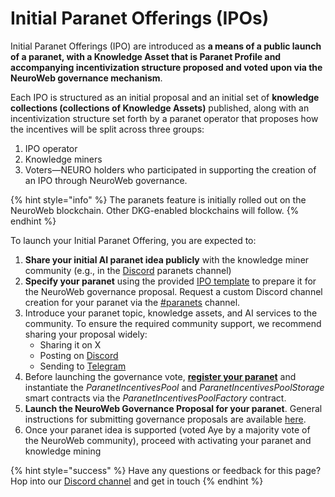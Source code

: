 # Initial Paranet Offerings (IPOs)

Initial Paranet Offerings (IPO) are introduced as **a means of a public launch of a paranet, with a Knowledge Asset that is Paranet Profile and accompanying incentivization structure proposed and voted upon via the NeuroWeb governance mechanism**.&#x20;

Each IPO is structured as an initial proposal and an initial set of **knowledge collections (collections of Knowledge Assets)** published, along with an incentivization structure set forth by a paranet operator that proposes how the incentives will be split across three groups:

1. IPO operator
2. Knowledge miners
3. Voters—NEURO holders who participated in supporting the creation of an IPO through NeuroWeb governance.

{% hint style="info" %}
The paranets feature is initially rolled out on the NeuroWeb blockchain. Other DKG-enabled blockchains will follow.
{% endhint %}

To launch your Initial Paranet Offering, you are expected to:

1. **Share your initial AI paranet idea publicly** with the knowledge miner community (e.g., in the [Discord](https://discord.gg/3BrQDvHpdc) paranets channel)
2. **Specify your paranet** using the provided [IPO template](https://docs.google.com/document/d/1QzKpH_ex-U8mxh-IgwTjijEe3n6vwRVAhG599siapQQ/edit#heading=h.61lymw4v18qp) to prepare it for the NeuroWeb governance proposal. Request a custom Discord channel creation for your paranet via the [#paranets](https://discord.gg/wtC73bqj3c) channel.&#x20;
3. Introduce your paranet topic, knowledge assets, and AI services to the community. To ensure the required community support, we recommend sharing your proposal widely:
   * Sharing it on X
   * Posting on [Discord](https://discord.com/invite/qRc4xHpFnN)&#x20;
   * Sending to [Telegram](https://t.me/origintrail)&#x20;
4. Before launching the governance vote, [**register your paranet**](../../../chatdkg-builder-toolkit/dkg-paranets/building-with-dkg-paranets.md) and instantiate the _ParanetIncentivesPool_ and _ParanetIncentivesPoolStorage_ smart contracts via the _ParanetIncentivesPoolFactory_ contract.&#x20;
5. **Launch the NeuroWeb Governance Proposal for your paranet**. General instructions for submitting governance proposals are available [here](https://docs.neuroweb.ai/on-chain-governance/submit-a-governance-proposal).
6. Once your paranet idea is supported (voted Aye by a majority vote of the NeuroWeb community), proceed with activating your paranet and knowledge mining



{% hint style="success" %}
Have any questions or feedback for this page? Hop into our [Discord channel](https://discord.com/invite/qRc4xHpFnN) and get in touch
{% endhint %}

